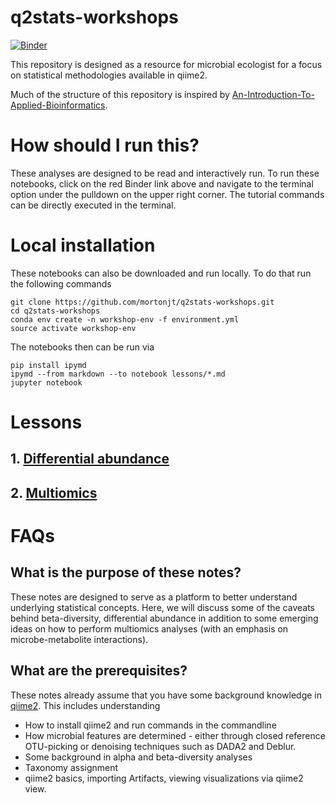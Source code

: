 # q2stats-workshops
[![Binder](https://mybinder.org/badge_logo.svg)](https://mybinder.org/v2/gh/mortonjt/q2stats-workshops/de4b87c07f7a64bcd065f039df5d4a00cd9740d6)



This repository is designed as a resource for microbial ecologist for a focus on statistical methodologies available in qiime2.

Much of the structure of this repository is inspired by [An-Introduction-To-Applied-Bioinformatics](https://github.com/applied-bioinformatics/An-Introduction-To-Applied-Bioinformatics).

# How should I run this?
These analyses are designed to be read and interactively run.  To run these notebooks, click on the red Binder link above and navigate to the terminal option under the pulldown on the upper right corner.  The tutorial commands can be directly executed in the terminal.

# Local installation
These notebooks can also be downloaded and run locally.  To do that run the following commands

```
git clone https://github.com/mortonjt/q2stats-workshops.git
cd q2stats-workshops
conda env create -n workshop-env -f environment.yml
source activate workshop-env
```

The notebooks then can be run via

```
pip install ipymd
ipymd --from markdown --to notebook lessons/*.md
jupyter notebook
```

# Lessons
## 1. [Differential abundance](https://github.com/mortonjt/q2stats-workshops/blob/master/lessons/differential-abundance.md)
## 2. [Multiomics](https://github.com/mortonjt/q2stats-workshops/blob/master/lessons/multiomics.md)


# FAQs
## What is the purpose of these notes?
These notes are designed to serve as a platform to better understand underlying statistical concepts. Here, we will discuss some of the caveats behind beta-diversity, differential abundance in addition to some emerging ideas on how to perform multiomics analyses (with an emphasis on microbe-metabolite interactions).

## What are the prerequisites?
These notes already assume that you have some background knowledge in [qiime2](https://qiime2.org/).
This includes understanding
 - How to install qiime2 and run commands in the commandline
 - How microbial features are determined - either through closed reference OTU-picking or denoising techniques such as DADA2 and Deblur.
 - Some background in alpha and beta-diversity analyses
 - Taxonomy assignment
 - qiime2 basics, importing Artifacts, viewing visualizations via qiime2 view.
